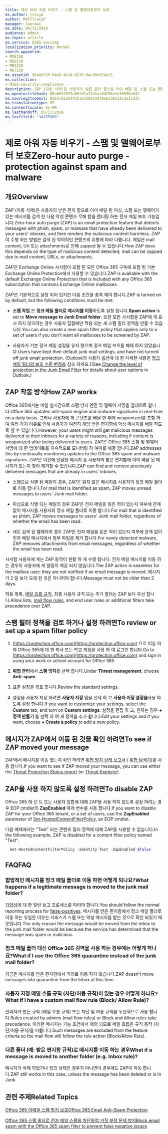 ```yaml
---
title: 제로 아워 자동 비우기 - 스팸 및 맬웨어로부터 보호
ms.author: tracyp
author: MSFTTracyP
manager: laurawi
ms.date: 04/11/2019
audience: Admin
ms.topic: article
ms.service: O365-seccomp
localization_priority: Normal
search.appverid:
- MOE150
- MED150
- MBS150
- MET150
ms.assetid: 96deb75f-64e8-4c10-b570-84c99c674e15
ms.collection:
- M365-security-compliance
description: ZAP (자동 삭제)은 사용자의 받은 편지 함으로 이미 배달 된 스팸 또는 맬웨어가 있는 메시지를 검색 한 다음 악의적인 콘텐츠를 렌더링 하는 전자 메일 보호 기능입니다. ZAP이 수행 하는 방법은 검색 된 악의적인 콘텐츠의 유형에 따라 다릅니다.
ms.openlocfilehash: 80a6631079a68fd2a7fa3ac6d256e1e36556e642
ms.sourcegitcommit: 9d67cb52544321a430343d39eb336112c1a11d35
ms.translationtype: MT
ms.contentlocale: ko-KR
ms.lasthandoff: 05/17/2019
ms.locfileid: "34155960"
---
```

# <a name="zero-hour-auto-purge---protection-against-spam-and-malware"></a><span data-ttu-id="1f3eb-104">제로 아워 자동 비우기 - 스팸 및 맬웨어로부터 보호</span><span class="sxs-lookup"><span data-stu-id="1f3eb-104">Zero-hour auto purge - protection against spam and malware</span></span>

## <a name="overview"></a><span data-ttu-id="1f3eb-105">개요</span><span class="sxs-lookup"><span data-stu-id="1f3eb-105">Overview</span></span>

<span data-ttu-id="1f3eb-106">ZAP (자동 삭제)은 사용자의 받은 편지 함으로 이미 배달 된 피싱, 스팸 또는 맬웨어가 있는 메시지를 검색 한 다음 악성 콘텐츠 무해 함을 렌더링 하는 전자 메일 보호 기능입니다.</span><span class="sxs-lookup"><span data-stu-id="1f3eb-106">Zero-hour auto purge (ZAP) is an email protection feature that detects messages with phish, spam, or malware that have already been delivered to your users' inboxes, and then renders the malicious content harmless.</span></span> <span data-ttu-id="1f3eb-107">ZAP이 수행 하는 방법은 검색 된 악의적인 콘텐츠의 유형에 따라 다릅니다. 메일은 mail content, Url 또는 attachments로 인해 zapped 될 수 있습니다.</span><span class="sxs-lookup"><span data-stu-id="1f3eb-107">How ZAP does this depends on the type of malicious content detected; mail can be zapped due to mail content, URLs, or attachments.</span></span>
  
<span data-ttu-id="1f3eb-108">ZAP은 Exchange Online 사서함이 포함 된 모든 Office 365 구독에 포함 된 기본 Exchange Online Protection에서 사용할 수 있습니다.</span><span class="sxs-lookup"><span data-stu-id="1f3eb-108">ZAP is available with the default Exchange Online Protection that is included with any Office 365 subscription that contains Exchange Online mailboxes.</span></span>

<span data-ttu-id="1f3eb-109">ZAP은 기본적으로 설정 되어 있지만 다음 조건을 충족 해야 합니다.</span><span class="sxs-lookup"><span data-stu-id="1f3eb-109">ZAP is turned on by default, but the following conditions must be met:</span></span>
  
- <span data-ttu-id="1f3eb-110">**스팸 작업** 은 **정크 메일 폴더로 메시지를 이동**하도록 설정 됩니다.</span><span class="sxs-lookup"><span data-stu-id="1f3eb-110">**Spam action** is set to **Move message to Junk Email folder**.</span></span> <span data-ttu-id="1f3eb-111">또한 모든 사서함을 ZAP에 게 표시 하지 않으려는 경우 사용자 집합에만 적용 되는 새 스팸 필터 정책을 만들 수 있습니다.</span><span class="sxs-lookup"><span data-stu-id="1f3eb-111">You can also create a new spam filter policy that applies only to a set of users if you don't want all mailboxes to be screened by ZAP.</span></span>

- <span data-ttu-id="1f3eb-112">사용자가 기본 정크 메일 설정을 유지 했으며 정크 메일 보호를 해제 하지 않았습니다.</span><span class="sxs-lookup"><span data-stu-id="1f3eb-112">Users have kept their default junk mail settings, and have not turned off junk email protection.</span></span> <span data-ttu-id="1f3eb-113">(Outlook의 사용자 옵션에 대 한 자세한 내용은 [정크 메일 필터의 보호 수준 변경을](https://support.office.com/article/change-the-level-of-protection-in-the-junk-email-filter-e89c12d8-9d61-4320-8c57-d982c8d52f6b) 참조 하세요.)</span><span class="sxs-lookup"><span data-stu-id="1f3eb-113">(See [Change the level of protection in the Junk Email Filter](https://support.office.com/article/change-the-level-of-protection-in-the-junk-email-filter-e89c12d8-9d61-4320-8c57-d982c8d52f6b) for details about user options in Outlook.)</span></span> 
  
## <a name="how-zap-works"></a><span data-ttu-id="1f3eb-114">ZAP 작동 방식</span><span class="sxs-lookup"><span data-stu-id="1f3eb-114">How ZAP works</span></span>

<span data-ttu-id="1f3eb-115">Office 365에서는 매일 실시간으로 스팸 방지 엔진 및 맬웨어 서명을 업데이트 합니다.</span><span class="sxs-lookup"><span data-stu-id="1f3eb-115">Office 365 updates anti-spam engine and malware signatures in real-time on a daily basis.</span></span> <span data-ttu-id="1f3eb-116">그러나 사용자에 게 콘텐츠를 배달 한 후에 weaponized를 포함 하 여 여러 가지 이유로 인해 사용자가 여전히 해당 받은 편지함에 악성 메시지를 배달 하도록 할 수 있습니다.</span><span class="sxs-lookup"><span data-stu-id="1f3eb-116">However, your users might still get malicious messages delivered to their inboxes for a variety of reasons, including if content is weaponized after being delivered to users.</span></span> <span data-ttu-id="1f3eb-117">ZAP은 Office 365 스팸 및 맬웨어 서명에 대 한 업데이트를 지속적으로 모니터링 하 여이를 해결 합니다.</span><span class="sxs-lookup"><span data-stu-id="1f3eb-117">ZAP addresses this by continually monitoring updates to the Office 365 spam and malware signatures.</span></span> <span data-ttu-id="1f3eb-118">ZAP은 이전에 전달한 메시지 중 사용자의 받은 편지함에 이미 배달 된 메시지가 있는지 찾아 제거할 수 있습니다.</span><span class="sxs-lookup"><span data-stu-id="1f3eb-118">ZAP can find and remove previously delivered messages that are already in users' inboxes.</span></span>

- <span data-ttu-id="1f3eb-119">스팸으로 식별 된 메일의 경우, ZAP은 읽지 않은 메시지를 사용자의 정크 메일 폴더로 이동 합니다.</span><span class="sxs-lookup"><span data-stu-id="1f3eb-119">For mail that is identified as spam, ZAP moves unread messages to users' Junk mail folder.</span></span>

- <span data-ttu-id="1f3eb-120">피싱으로 식별 되는 메일의 경우 ZAP은 전자 메일을 읽은 적이 있는지 여부에 관계 없이 메시지를 사용자의 정크 메일 폴더로 이동 합니다.</span><span class="sxs-lookup"><span data-stu-id="1f3eb-120">For mail that is identified as phish, ZAP moves messages to users' Junk mail folder, regardless of whether the email has been read.</span></span>

- <span data-ttu-id="1f3eb-121">새로 검색 된 맬웨어의 경우 ZAP은 전자 메일을 읽은 적이 있는지 여부에 관계 없이 전자 메일 메시지에서 첨부 파일을 제거 합니다.</span><span class="sxs-lookup"><span data-stu-id="1f3eb-121">For newly detected malware, ZAP removes attachments from email messages, regardless of whether the email has been read.</span></span>
  
<span data-ttu-id="1f3eb-122">사서함 사용자에 게는 ZAP 동작이 원활 하 게 수행 됩니다. 전자 메일 메시지를 이동 하는 경우이 사용자에 게 알림이 제공 되지 않습니다.</span><span class="sxs-lookup"><span data-stu-id="1f3eb-122">The ZAP action is seamless for the mailbox user; they are not notified if an email message is moved.</span></span> <span data-ttu-id="1f3eb-123">메시지가 2 일 보다 오래 된 것은 아니어야 합니다.</span><span class="sxs-lookup"><span data-stu-id="1f3eb-123">Message must not be older than 2 days.</span></span>
  
<span data-ttu-id="1f3eb-124">허용 목록, [메일 흐름 규칙](https://go.microsoft.com/fwlink/p/?LinkId=722755), 최종 사용자 규칙 또는 추가 필터는 ZAP 보다 우선 합니다.</span><span class="sxs-lookup"><span data-stu-id="1f3eb-124">Allow lists, [mail flow rules](https://go.microsoft.com/fwlink/p/?LinkId=722755), and end user rules or additional filters take precedence over ZAP.</span></span>
  
## <a name="to-review-or-set-up-a-spam-filter-policy"></a><span data-ttu-id="1f3eb-125">스팸 필터 정책을 검토 하거나 설정 하려면</span><span class="sxs-lookup"><span data-stu-id="1f3eb-125">To review or set up a spam filter policy</span></span>
  
1. <span data-ttu-id="1f3eb-126">[https://protection.office.com](https://protection.office.com) 으로 이동 하 여 Office 365에 대 한 회사 또는 학교 계정을 사용 하 여 로그인 합니다.</span><span class="sxs-lookup"><span data-stu-id="1f3eb-126">Go to [https://protection.office.com](https://protection.office.com) and sign in using your work or school account for Office 365.</span></span>

2. <span data-ttu-id="1f3eb-127">**위협 관리**에서 **스팸 방지**를 선택 합니다.</span><span class="sxs-lookup"><span data-stu-id="1f3eb-127">Under **Threat management**, choose **Anti-spam**.</span></span>

3. <span data-ttu-id="1f3eb-128">표준 설정을 검토 합니다.</span><span class="sxs-lookup"><span data-stu-id="1f3eb-128">Review the standard settings.</span></span>

4. <span data-ttu-id="1f3eb-129">설정을 사용자 지정 하려면 **사용자 지정** 탭을 선택 하 고 **사용자 지정 설정을**사용 하도록 설정 합니다.</span><span class="sxs-lookup"><span data-stu-id="1f3eb-129">If you want to customize your settings, select the **Custom** tab, and turn on **Custom settings**.</span></span> <span data-ttu-id="1f3eb-130">설정을 편집 하 고, 원하는 경우 **+ 정책 만들기** 를 선택 하 여 새 정책을 추가 합니다.</span><span class="sxs-lookup"><span data-stu-id="1f3eb-130">Edit your settings and if you want, choose **+ Create a policy** to add a new policy.</span></span>

## <a name="to-see-if-zap-moved-your-message"></a><span data-ttu-id="1f3eb-131">메시지가 ZAP에서 이동 된 것을 확인 하려면</span><span class="sxs-lookup"><span data-stu-id="1f3eb-131">To see if ZAP moved your message</span></span>

<span data-ttu-id="1f3eb-132">ZAP에서 메시지를 이동 했는지 확인 하려면 [위협 방지 상태 보고서](view-email-security-reports.md#threat-protection-status-report) ( [위협 탐색기](use-explorer-in-security-and-compliance.md))를 사용 합니다.</span><span class="sxs-lookup"><span data-stu-id="1f3eb-132">If you want to see if ZAP moved your message, you can use either the [Threat Protection Status report](view-email-security-reports.md#threat-protection-status-report) (or [Threat Explorer](use-explorer-in-security-and-compliance.md)).</span></span>

## <a name="to-disable-zap"></a><span data-ttu-id="1f3eb-133">ZAP을 사용 하지 않도록 설정 하려면</span><span class="sxs-lookup"><span data-stu-id="1f3eb-133">To disable ZAP</span></span>
  
<span data-ttu-id="1f3eb-134">Office 365 테 넌 트 또는 사용자 집합에 대해 ZAP을 사용 하지 않도록 설정 하려는 경우 EOP cmdlet의 **ZapEnabled** 매개 [](https://go.microsoft.com/fwlink/p/?LinkId=722758)변수를 사용 합니다.</span><span class="sxs-lookup"><span data-stu-id="1f3eb-134">If you want to disable ZAP for your Office 365 tenant, or a set of users, use the **ZapEnabled** parameter of [Set-HostedContentFilterPolicy](https://go.microsoft.com/fwlink/p/?LinkId=722758), an EOP cmdlet.</span></span>

<span data-ttu-id="1f3eb-135">다음 예제에서는 "Test" 라는 콘텐츠 필터 정책에 대해 ZAP을 사용할 수 없습니다.</span><span class="sxs-lookup"><span data-stu-id="1f3eb-135">In the following example, ZAP is disabled for a content filter policy named "Test".</span></span>

```Powershell
  Set-HostedContentFilterPolicy -Identity Test -ZapEnabled $false
```

## <a name="faq"></a><span data-ttu-id="1f3eb-136">FAQ</span><span class="sxs-lookup"><span data-stu-id="1f3eb-136">FAQ</span></span>

### <a name="what-happens-if-a-legitimate-message-is-moved-to-the-junk-mail-folder"></a><span data-ttu-id="1f3eb-137">합법적인 메시지를 정크 메일 폴더로 이동 하면 어떻게 되나요?</span><span class="sxs-lookup"><span data-stu-id="1f3eb-137">What happens if a legitimate message is moved to the junk mail folder?</span></span>
  
<span data-ttu-id="1f3eb-138">[가양성](prevent-email-from-being-marked-as-spam.md)에 대 한 일반 보고 프로세스를 따라야 합니다.</span><span class="sxs-lookup"><span data-stu-id="1f3eb-138">You should follow the normal reporting process for [false-positives](prevent-email-from-being-marked-as-spam.md).</span></span> <span data-ttu-id="1f3eb-139">메시지를 받은 편지함에서 정크 메일 폴더로 이동 하는 유일한 이유는 서비스가 스팸 또는 악성 메시지를 받는 것으로 확인 되었기 때문입니다.</span><span class="sxs-lookup"><span data-stu-id="1f3eb-139">The only reason the message would be moved from the inbox to the junk mail folder would be because the service has determined that the message was spam or malicious.</span></span>
  
### <a name="what-if-i-use-the-office-365-quarantine-instead-of-the-junk-mail-folder"></a><span data-ttu-id="1f3eb-140">정크 메일 폴더 대신 Office 365 검역을 사용 하는 경우에는 어떻게 하나요?</span><span class="sxs-lookup"><span data-stu-id="1f3eb-140">What if I use the Office 365 quarantine instead of the junk mail folder?</span></span>
  
<span data-ttu-id="1f3eb-141">지금은 메시지를 받은 편지함에서 격리로 이동 하지 않습니다.</span><span class="sxs-lookup"><span data-stu-id="1f3eb-141">ZAP doesn't move messages into quarantine from the Inbox at this time.</span></span>
  
### <a name="what-if-i-have-a-custom-mail-flow-rule-block-allow-rule"></a><span data-ttu-id="1f3eb-142">사용자 지정 메일 흐름 규칙 (차단/허용 규칙)이 있는 경우 어떻게 하나요?</span><span class="sxs-lookup"><span data-stu-id="1f3eb-142">What if I have a custom mail flow rule (Block/ Allow Rule)?</span></span>
  
<span data-ttu-id="1f3eb-143">관리자가 만든 규칙 (메일 흐름 규칙) 또는 차단 및 허용 규칙을 우선적으로 사용 합니다.</span><span class="sxs-lookup"><span data-stu-id="1f3eb-143">Rules created by admins (mail flow rules) or Block and Allow rules take precedence.</span></span> <span data-ttu-id="1f3eb-144">이러한 메시지는 기능 조건에서 제외 되므로 메일 흐름은 규칙 동작 (차단/허용 규칙)을 따릅니다.</span><span class="sxs-lookup"><span data-stu-id="1f3eb-144">Such messages are excluded from the feature criteria so the mail flow will follow the rule action (Block/Allow Rule).</span></span>

### <a name="what-if-a-message-is-moved-to-another-folder-eg-inbox-rule"></a><span data-ttu-id="1f3eb-145">다른 폴더 (예: 받은 편지함 규칙)로 메시지를 이동 하는 경우</span><span class="sxs-lookup"><span data-stu-id="1f3eb-145">What if a message is moved to another folder (e.g. Inbox rule)?</span></span>
<span data-ttu-id="1f3eb-146">메시지가 삭제 되었거나 정크 상태인 경우가 아니면이 경우에도 ZAP이 작동 합니다.</span><span class="sxs-lookup"><span data-stu-id="1f3eb-146">ZAP still works in this case, unless the message has been deleted or is in Junk.</span></span>

## <a name="related-topics"></a><span data-ttu-id="1f3eb-147">관련 주제</span><span class="sxs-lookup"><span data-stu-id="1f3eb-147">Related Topics</span></span>

[<span data-ttu-id="1f3eb-148">Office 365 이메일 스팸 방지 보호</span><span class="sxs-lookup"><span data-stu-id="1f3eb-148">Office 365 Email Anti-Spam Protection</span></span>](anti-spam-protection.md)
  
[<span data-ttu-id="1f3eb-149">Office 365 스팸 필터로 전자 메일 스팸을 차단하여 거짓 부정 문제 방지</span><span class="sxs-lookup"><span data-stu-id="1f3eb-149">Block email spam with the Office 365 spam filter to prevent false negative issues</span></span>](reduce-spam-email.md)
